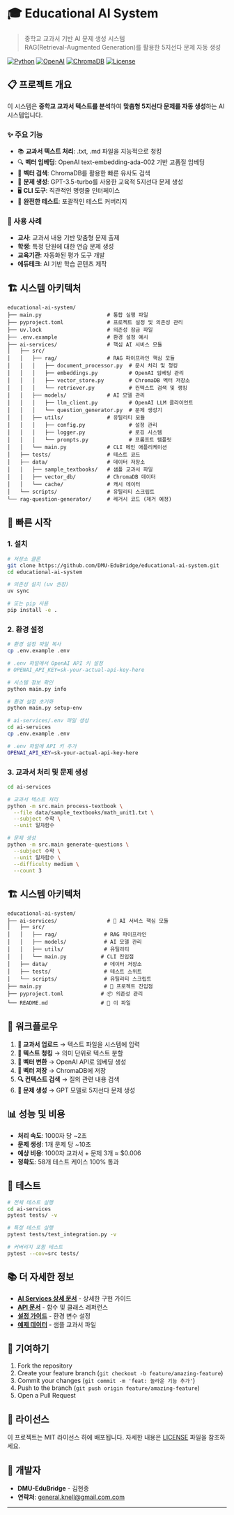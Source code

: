# 🎓 Educational AI System

> 중학교 교과서 기반 AI 문제 생성 시스템  
> RAG(Retrieval-Augmented Generation)를 활용한 5지선다 문제 자동 생성

[![Python](https://img.shields.io/badge/Python-3.11+-blue.svg)](https://python.org)
[![OpenAI](https://img.shields.io/badge/OpenAI-GPT--3.5-green.svg)](https://openai.com)
[![ChromaDB](https://img.shields.io/badge/ChromaDB-Vector%20DB-orange.svg)](https://chromadb.com)
[![License](https://img.shields.io/badge/License-MIT-yellow.svg)](https://opensource.org/licenses/MIT)

## 📋 프로젝트 개요

이 시스템은 **중학교 교과서 텍스트를 분석**하여 **맞춤형 5지선다 문제를 자동 생성**하는 AI 시스템입니다.

### ✨ 주요 기능

- 📚 **교과서 텍스트 처리**: .txt, .md 파일을 지능적으로 청킹
- 🔍 **벡터 임베딩**: OpenAI text-embedding-ada-002 기반 고품질 임베딩
- 💾 **벡터 검색**: ChromaDB를 활용한 빠른 유사도 검색
- 🧠 **문제 생성**: GPT-3.5-turbo를 사용한 교육적 5지선다 문제 생성
- 🖥️ **CLI 도구**: 직관적인 명령줄 인터페이스
- 🧪 **완전한 테스트**: 포괄적인 테스트 커버리지

### 🎯 사용 사례

- **교사**: 교과서 내용 기반 맞춤형 문제 출제
- **학생**: 특정 단원에 대한 연습 문제 생성
- **교육기관**: 자동화된 평가 도구 개발
- **에듀테크**: AI 기반 학습 콘텐츠 제작

## 🏗️ 시스템 아키텍처

```
educational-ai-system/
├── main.py                     # 통합 실행 파일
├── pyproject.toml              # 프로젝트 설정 및 의존성 관리
├── uv.lock                     # 의존성 잠금 파일
├── .env.example                # 환경 설정 예시
├── ai-services/                # 핵심 AI 서비스 모듈
│   ├── src/
│   │   ├── rag/                # RAG 파이프라인 핵심 모듈
│   │   │   ├── document_processor.py  # 문서 처리 및 청킹
│   │   │   ├── embeddings.py          # OpenAI 임베딩 관리
│   │   │   ├── vector_store.py        # ChromaDB 벡터 저장소
│   │   │   └── retriever.py           # 컨텍스트 검색 및 랭킹
│   │   ├── models/             # AI 모델 관리
│   │   │   ├── llm_client.py          # OpenAI LLM 클라이언트
│   │   │   └── question_generator.py  # 문제 생성기
│   │   ├── utils/              # 유틸리티 모듈
│   │   │   ├── config.py              # 설정 관리
│   │   │   ├── logger.py              # 로깅 시스템
│   │   │   └── prompts.py             # 프롬프트 템플릿
│   │   └── main.py             # CLI 메인 애플리케이션
│   ├── tests/                  # 테스트 코드
│   ├── data/                   # 데이터 저장소
│   │   ├── sample_textbooks/   # 샘플 교과서 파일
│   │   ├── vector_db/          # ChromaDB 데이터
│   │   └── cache/              # 캐시 데이터
│   └── scripts/                # 유틸리티 스크립트
└── rag-question-generator/     # 레거시 코드 (제거 예정)
```

## 🚀 빠른 시작

### 1. 설치

```bash
# 저장소 클론
git clone https://github.com/DMU-EduBridge/educational-ai-system.git
cd educational-ai-system

# 의존성 설치 (uv 권장)
uv sync

# 또는 pip 사용
pip install -e .
```

### 2. 환경 설정

```bash
# 환경 설정 파일 복사
cp .env.example .env

# .env 파일에서 OpenAI API 키 설정
# OPENAI_API_KEY=sk-your-actual-api-key-here

# 시스템 정보 확인
python main.py info

# 환경 설정 초기화
python main.py setup-env
```

```bash
# ai-services/.env 파일 생성
cd ai-services
cp .env.example .env

# .env 파일에 API 키 추가
OPENAI_API_KEY=sk-your-actual-api-key-here
```

### 3. 교과서 처리 및 문제 생성

```bash
cd ai-services

# 교과서 텍스트 처리
python -m src.main process-textbook \
  --file data/sample_textbooks/math_unit1.txt \
  --subject 수학 \
  --unit 일차함수

# 문제 생성
python -m src.main generate-questions \
  --subject 수학 \
  --unit 일차함수 \
  --difficulty medium \
  --count 3
```

## 🏗️ 시스템 아키텍처

```
educational-ai-system/
├── ai-services/                # 🎯 AI 서비스 핵심 모듈
│   ├── src/
│   │   ├── rag/               # RAG 파이프라인
│   │   ├── models/            # AI 모델 관리
│   │   ├── utils/             # 유틸리티
│   │   └── main.py           # CLI 진입점
│   ├── data/                  # 데이터 저장소
│   ├── tests/                 # 테스트 스위트
│   └── scripts/               # 유틸리티 스크립트
├── main.py                    # 📍 프로젝트 진입점
├── pyproject.toml            # 📦 의존성 관리
└── README.md                 # 📖 이 파일
```

## 🔄 워크플로우

1. **📝 교과서 업로드** → 텍스트 파일을 시스템에 입력
2. **🔪 텍스트 청킹** → 의미 단위로 텍스트 분할
3. **🧮 벡터 변환** → OpenAI API로 임베딩 생성
4. **💾 벡터 저장** → ChromaDB에 저장
5. **🔍 컨텍스트 검색** → 질의 관련 내용 검색
6. **🧠 문제 생성** → GPT 모델로 5지선다 문제 생성

## 📊 성능 및 비용

- **처리 속도**: 1000자 당 ~2초
- **문제 생성**: 1개 문제 당 ~10초
- **예상 비용**: 1000자 교과서 + 문제 3개 ≈ $0.006
- **정확도**: 58개 테스트 케이스 100% 통과

## 🧪 테스트

```bash
# 전체 테스트 실행
cd ai-services
pytest tests/ -v

# 특정 테스트 실행
pytest tests/test_integration.py -v

# 커버리지 포함 테스트
pytest --cov=src tests/
```

## 📚 더 자세한 정보

- **[AI Services 상세 문서](ai-services/README.md)** - 상세한 구현 가이드
- **[API 문서](ai-services/docs/)** - 함수 및 클래스 레퍼런스
- **[설정 가이드](ai-services/.env.example)** - 환경 변수 설정
- **[예제 데이터](ai-services/data/sample_textbooks/)** - 샘플 교과서 파일

## 🤝 기여하기

1. Fork the repository
2. Create your feature branch (`git checkout -b feature/amazing-feature`)
3. Commit your changes (`git commit -m 'feat: 놀라운 기능 추가'`)
4. Push to the branch (`git push origin feature/amazing-feature`)
5. Open a Pull Request

## 📄 라이선스

이 프로젝트는 MIT 라이선스 하에 배포됩니다. 자세한 내용은 [LICENSE](LICENSE) 파일을 참조하세요.

## 👥 개발자

- **DMU-EduBridge** - 김현종
- **연락처**: general.knell@gmail.com.com

---

</div>
